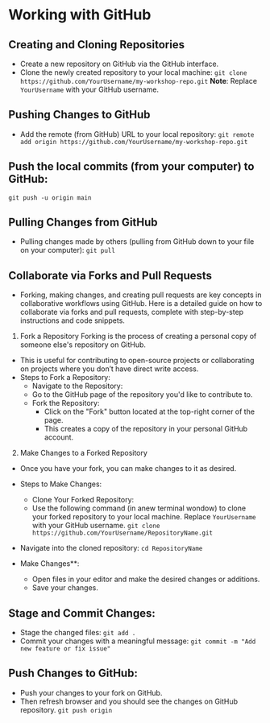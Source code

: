 # Working with GitHub

## Creating and Cloning Repositories
- Create a new repository on GitHub via the GitHub interface.
- Clone the newly created repository to your local machine:
``git clone https://github.com/YourUsername/my-workshop-repo.git``
**Note**: Replace ``YourUsername`` with your GitHub username.

## Pushing Changes to GitHub
- Add the remote (from GitHub) URL to your local repository:
``git remote add origin https://github.com/YourUsername/my-workshop-repo.git``

## Push the local commits (from your computer) to GitHub:
``git push -u origin main``

## Pulling Changes from GitHub
- Pulling changes made by others (pulling from GitHub down to your file on your computer):
``git pull``

## Collaborate via Forks and Pull Requests
- Forking, making changes, and creating pull requests are key concepts in collaborative workflows using GitHub. Here is a detailed guide on how to collaborate via forks and pull requests, complete with step-by-step instructions and code snippets.
1. Fork a Repository
Forking is the process of creating a personal copy of someone else's repository on GitHub. 
- This is useful for contributing to open-source projects or collaborating on projects where you don’t have direct write access.
- Steps to Fork a Repository:
    - Navigate to the Repository:
    - Go to the GitHub page of the repository you'd like to contribute to.
    - Fork the Repository:
        - Click on the "Fork" button located at the top-right corner of the page.
        - This creates a copy of the repository in your personal GitHub account.
2. Make Changes to a Forked Repository
- Once you have your fork, you can make changes to it as desired.
- Steps to Make Changes:
    - Clone Your Forked Repository:
    - Use the following command (in anew terminal wondow) to clone your forked repository to your local machine. Replace ``YourUsername`` with your GitHub username.
``git clone https://github.com/YourUsername/RepositoryName.git``

- Navigate into the cloned repository:
``cd RepositoryName``

- Make Changes**:
    - Open files in your editor and make the desired changes or additions.
    -  Save your changes.

## Stage and Commit Changes:
- Stage the changed files:
``git add .``
- Commit your changes with a meaningful message:
``git commit -m "Add new feature or fix issue"``

## Push Changes to GitHub:
- Push your changes to your fork on GitHub.
- Then refresh browser and you should see the changes on GitHub repository.
``git push origin``
